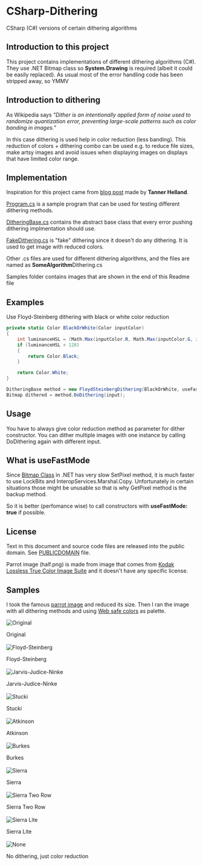 # CSharp-Dithering
CSharp (C#) versions of certain dithering algorithms

## Introduction to this project
This project contains implementations of different dithering algorithms (C#). They use .NET Bitmap class so **System.Drawing** is required (albeit it could be easily replaced). As usual most of the error handling code has been stripped away, so YMMV

## Introduction to dithering
As Wikipedia says *"Dither is an intentionally applied form of noise used to randomize quantization error, preventing large-scale patterns such as color banding in images."*

In this case dithering is used help in color reduction (less banding). This reduction of colors + dithering combo can be used e.g. to reduce file sizes, make artsy images and avoid issues when displaying images on displays that have limited color range.

## Implementation
Inspiration for this project came from [blog post](http://www.tannerhelland.com/4660/dithering-eleven-algorithms-source-code/) made by **Tanner Helland**.

[Program.cs](https://github.com/mcraiha/CSharp-Dithering/blob/master/Program.cs) is a sample program that can be used for testing different dithering methods.

[DitheringBase.cs](https://github.com/mcraiha/CSharp-Dithering/blob/master/DitheringBase.cs) contains the abstract base class that every error pushing dithering implmentation should use.

[FakeDithering.cs](https://github.com/mcraiha/CSharp-Dithering/blob/master/FakeDithering.cs) is "fake" dithering since it doesn't do any dithering. It is used to get image with reduced colors.

Other .cs files are used for different dithering algorithms, and the files are named as **SomeAlgorithm**Dithering.cs

Samples folder contains images that are shown in the end of this Readme file

## Examples
Use Floyd-Steinberg dithering with black or white color reduction
```cs
private static Color BlackOrWhite(Color inputColor)
{
    int luminanceHSL = (Math.Max(inputColor.R, Math.Max(inputColor.G, inputColor.B)) + Math.Min(inputColor.R, Math.Min(inputColor.G, inputColor.B))) / 2;
    if (luminanceHSL < 128)
    {
        return Color.Black;
    }

    return Color.White;
}

DitheringBase method = new FloydSteinbergDithering(BlackOrWhite, useFastMode: true);
Bitmap dithered = method.DoDithering(input);
```
## Usage
You have to always give color reduction method as parameter for dither constructor. You can dither multiple images with one instance by calling DoDithering again with different input.

## What is useFastMode
Since [Bitmap Class](https://msdn.microsoft.com/en-us/library/system.drawing.bitmap(v=vs.110).aspx) in .NET has very slow SetPixel method, it is much faster to use LockBits and InteropServices.Marshal.Copy. Unfortunately in certain situations those might be unusable so that is why GetPixel method is the backup method.

So it is better (perfomance wise) to call constructors with **useFastMode: true** if possible.

## License
Text in this document and source code files are released into the public domain. See [PUBLICDOMAIN](https://github.com/mcraiha/CSharp-Dithering/blob/master/PUBLICDOMAIN) file.

Parrot image (half.png) is made from image that comes from [Kodak Lossless True Color Image Suite](http://r0k.us/graphics/kodak/) and it doesn't have any specific license.

## Samples
I took the famous [parrot image](http://r0k.us/graphics/kodak/kodim23.html) and reduced its size. Then I ran the image with all dithering methods and using [Web safe colors](https://en.wikipedia.org/wiki/Web_colors#Web-safe_colors) as palette.

![Original](https://github.com/mcraiha/CSharp-Dithering/blob/master/Samples/half.png)

Original
<br><br>
![Floyd-Steinberg](https://github.com/mcraiha/CSharp-Dithering/blob/master/Samples/dither_FS.png)

Floyd-Steinberg
<br><br>
![Jarvis-Judice-Ninke](https://github.com/mcraiha/CSharp-Dithering/blob/master/Samples/dither_JJN.png)

Jarvis-Judice-Ninke
<br><br>
![Stucki](https://github.com/mcraiha/CSharp-Dithering/blob/master/Samples/dither_STU.png)

Stucki
<br><br>
![Atkinson](https://github.com/mcraiha/CSharp-Dithering/blob/master/Samples/dither_ATK.png)

Atkinson
<br><br>
![Burkes](https://github.com/mcraiha/CSharp-Dithering/blob/master/Samples/dither_BUR.png)

Burkes
<br><br>
![Sierra](https://github.com/mcraiha/CSharp-Dithering/blob/master/Samples/dither_SIE.png)

Sierra
<br><br>
![Sierra Two Row](https://github.com/mcraiha/CSharp-Dithering/blob/master/Samples/dither_SIE2R.png)

Sierra Two Row
<br><br>
![Sierra Lite](https://github.com/mcraiha/CSharp-Dithering/blob/master/Samples/dither_SIEL.png)

Sierra Lite
<br><br>
![None](https://github.com/mcraiha/CSharp-Dithering/blob/master/Samples/dither_NONE.png)

No dithering, just color reduction
